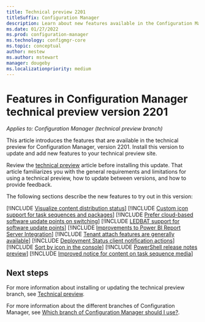 ```yaml
---
title: Technical preview 2201
titleSuffix: Configuration Manager
description: Learn about new features available in the Configuration Manager technical preview branch version 2201.
ms.date: 01/27/2022
ms.prod: configuration-manager
ms.technology: configmgr-core
ms.topic: conceptual
author: mestew
ms.author: mstewart
manager: dougeby
ms.localizationpriority: medium
---
```


# Features in Configuration Manager technical preview version 2201

*Applies to: Configuration Manager (technical preview branch)*

This article introduces the features that are available in the technical preview for Configuration Manager, version 2201. Install this version to update and add new features to your technical preview site.<!-- baseline only statement: When you install a new technical preview site, this release is also available as a baseline version.-->

Review the [technical preview](../technical-preview.md) article before installing this update. That article familiarizes you with the general requirements and limitations for using a technical preview, how to update between versions, and how to provide feedback.

The following sections describe the new features to try out in this version:

<!-- [!INCLUDE [Example feature name](includes/2201/1234567.md)] -->

[!INCLUDE [Visualize content distribution status](includes/2201/9495651.md)]
[!INCLUDE [Custom icon support for task sequences and packages](includes/2201/12486335.md)]
[!INCLUDE [Prefer cloud-based software update points on switching](includes/2201/7759984.md)]
[!INCLUDE [LEDBAT support for software update points](includes/2201/4639895.md)]
[!INCLUDE [Improvements to Power BI Report Server Integration](includes/2201/12487076.md)]
[!INCLUDE [Tenant attach features are generally available](includes/2201/6374854.md)]
[!INCLUDE [Deployment Status client notification actions](includes/2201/7079837.md)]
[!INCLUDE [Sort by icon in the console](includes/2201/3877839.md)]
[!INCLUDE [PowerShell release notes preview](includes/2201/12654996.md)]
[!INCLUDE [Improved notice for content on task sequence media](includes/2201/12895956.md)]

<!-- ## General known issues  -->
 
<!--  [!INCLUDE [11018755](includes/2112/known-issue-11018755.md)] -->


## Next steps

For more information about installing or updating the technical preview branch, see [Technical preview](../technical-preview.md).

For more information about the different branches of Configuration Manager, see [Which branch of Configuration Manager should I use?](../../understand/which-branch-should-i-use.md).
